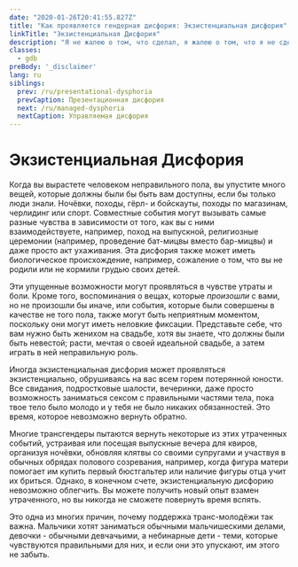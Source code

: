 ```yaml
---
date: "2020-01-26T20:41:55.827Z"
title: "Как проявляется гендерная дисфория: Экзистенциальная дисфория"
linkTitle: "Экзистенциальная Дисфория"
description: "Я не жалею о том, что сделал, я жалею о том, что я не сделал, когда у меня был шанс."
classes:
  - gdb
preBody: '_disclaimer'
lang: ru
siblings:
  prev: /ru/presentational-dysphoria
  prevCaption: Презентационная дисфория
  next: /ru/managed-dysphoria
  nextCaption: Управляемая дисфория
---
```


# Экзистенциальная Дисфория

Когда вы вырастете человеком неправильного пола, вы упустите много вещей, которые должны были бы быть вам доступны, если бы только люди знали. Ночëвки, походы, гëрл- и бойскауты, походы по магазинам, черлидинг или спорт. Совместные события могут вызывать самые разные чувства в зависимости от того, как вы с ними взаимодействуете, например, поход на выпускной, религиозные церемонии (например, проведение бат-мицвы вместо бар-мицвы) и даже просто акт ухаживания. Эта дисфория также может иметь биологическое происхождение, например, сожаление о том, что вы не родили или не кормили грудью своих детей.

Эти упущенные возможности могут проявляться в чувстве утраты и боли. Кроме того, воспоминания о вещах, которые *произошли* с вами, но не произошли бы иначе, или события, которые были совершены в качестве не того пола, также могут быть неприятным моментом, поскольку они могут иметь неловкие фиксации. Представьте себе, что вам нужно быть женихом на свадьбе, хотя вы знаете, что должны были быть невестой; расти, мечтая о своей идеальной свадьбе, а затем играть в ней неправильную роль.

Иногда экзистенциальная дисфория может проявляться экзистенциально, обрушиваясь на вас всем горем потерянной юности. Все свидания, подростковые шалости, вечеринки, даже просто возможность заниматься сексом с правильными частями тела, пока твое тело было молодо и у тебя не было никаких обязанностей. Это время, которое невозможно вернуть обратно.

Многие трансгендеры пытаются вернуть некоторые из этих утраченных событий, устраивая или посещая выпускные вечера для квиров, организуя ночëвки, обновляя клятвы со своими супругами и участвуя в обычных обрядах полового созревания, например, когда фигура матери помогает им купить первый бюстгальтер или наличие фигуры отца учит их бриться. Однако, в конечном счете, экзистенциальную дисфорию невозможно облегчить. Вы можете получить новый опыт взамен утраченного, но вы никогда не сможете повернуть время вспять.

Это одна из многих причин, почему поддержка транс-молодëжи так важна. Мальчики хотят заниматься обычными мальчишескими делами, девочки - обычными девчачьими, а небинарные дети - теми, которые чувствуются правильными для них, и если они это упускают, им этого не забыть. 
